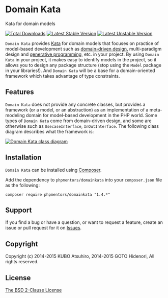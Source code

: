 # Domain Kata

Kata for domain models

[![Total Downloads](https://poser.pugx.org/phpmentors/domainkata/downloads.png)](https://packagist.org/packages/phpmentors/domainkata)
[![Latest Stable Version](https://poser.pugx.org/phpmentors/domainkata/v/stable.png)](https://packagist.org/packages/phpmentors/domainkata)
[![Latest Unstable Version](https://poser.pugx.org/phpmentors/domainkata/v/unstable.png)](https://packagist.org/packages/phpmentors/domainkata)

`Domain Kata` provides [Kata](http://en.wikipedia.org/wiki/Kata) for domain models that focuses on practice of model-based development such as [domain-driven design](http://en.wikipedia.org/wiki/Domain-driven_design), multi-paradigm design and [generative programming](http://en.wikipedia.org/wiki/Automatic_programming#Generative_programming), etc. in your project. By using `Domain Kata` in your project, it makes easy to identify models in the project, so it allows you to design any package structure (stop using the `Model` package in your libraries!). And `Domain Kata` will be a base for a domain-oriented framework which takes advantage of type constraints.

## Features

`Domain Kata` does not provide any concrete classes, but provides a framework (or a model, or an abstraction) as an implementation of a meta-modeling domain for model-based development in the PHP world. Some types of `Domain Kata` come from domain-driven design, and some are otherwise such as `UsecaseInterface`, `InOutInterface`. The following class diagram describes what the framework is:

<a href="https://github.com/phpmentors-jp/domainkata/wiki/images/class-diagram-14.png" target="_blank"><img src="https://github.com/phpmentors-jp/domainkata/wiki/images/class-diagram-14-700.png" alt="Domain Kata class diagram"></a>

## Installation

`Domain Kata` can be installed using [Composer](http://getcomposer.org/).

Add the dependency to `phpmentors/domainkata` into your `composer.json` file as the following:

```
composer require phpmentors/domainkata "1.4.*"
```

## Support

If you find a bug or have a question, or want to request a feature, create an issue or pull request for it on [Issues](https://github.com/phpmentors-jp/domainkata/issues).

## Copyright

Copyright (c) 2014-2015 KUBO Atsuhiro, 2014-2015 GOTO Hidenori, All rights reserved.

## License

[The BSD 2-Clause License](http://opensource.org/licenses/BSD-2-Clause)

